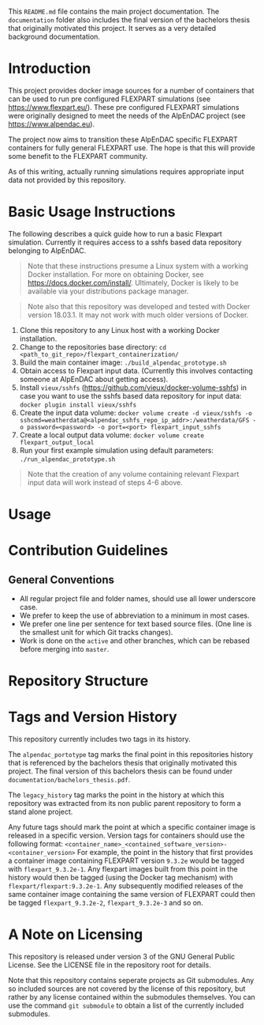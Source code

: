 This `README.md` file contains the main project documentation.
The `documentation` folder also includes the final version of the bachelors thesis that originally motivated this project. It serves as a very detailed background documentation.


# Introduction

This project provides docker image sources for a number of containers that can be used to run pre configured FLEXPART simulations (see https://www.flexpart.eu/).
These pre configured FLEXPART simulations were originally designed to meet the needs of the AlpEnDAC project (see https://www.alpendac.eu).

The project now aims to transition these AlpEnDAC specific FLEXPART containers for fully general FLEXPART use.
The hope is that this will provide some benefit to the FLEXPART community.

As of this writing, actually running simulations requires appropriate input data not provided by this repository.


# Basic Usage Instructions

The following describes a quick guide how to run a basic Flexpart simulation.
Currently it requires access to a sshfs based data repository belonging to AlpEnDAC.

> Note that these instructions presume a Linux system with a working Docker installation.
> For more on obtaining Docker, see https://docs.docker.com/install/.
> Ultimately, Docker is likely to be available via your distributions package manager.

> Note also that this repository was developed and tested with Docker version 18.03.1.
> It may not work with much older versions of Docker.

1. Clone this repository to any Linux host with a working Docker installation.
2. Change to the repositories base directory: `cd <path_to_git_repo>/flexpart_containerization/`
3. Build the main container image: `./build_alpendac_prototype.sh`
4. Obtain access to Flexpart input data. (Currently this involves contacting someone at AlpEnDAC about getting access).
5. Install `vieux/sshfs` (https://github.com/vieux/docker-volume-sshfs) in case you want to use the sshfs based data repository for input data: `docker plugin install vieux/sshfs`
6. Create the input data volume: `docker volume create -d vieux/sshfs -o sshcmd=weatherdata@<alpendac_sshfs_repo_ip_addr>:/weatherdata/GFS -o password=<password> -o port=<port> flexpart_input_sshfs`
7. Create a local output data volume: `docker volume create flexpart_output_local`
8. Run your first example simulation using default parameters: `./run_alpendac_prototype.sh`

> Note that the creation of any volume containing relevant Flexpart input data will work instead of steps 4-6 above.

# Usage
# Contribution Guidelines
## General Conventions

* All regular project file and folder names, should use all lower underscore case.
* We prefer to keep the use of abbreviation to a minimum in most cases.
* We prefer one line per sentence for text based source files.
  (One line is the smallest unit for which Git tracks changes).
* Work is done on the `active` and other branches, which can be rebased before merging into `master`.


# Repository Structure
# Tags and Version History

This repository currently includes two tags in its history.

The `alpendac_portotype` tag marks the final point in this repositories history that is referenced by the bachelors thesis that originally motivated this project.
The final version of this bachelors thesis can be found under `documentation/bachelors_thesis.pdf`.

The `legacy_history` tag marks the point in the history at which this repository was extracted from its non public parent repository to form a stand alone project.

Any future tags should mark the point at which a specific container image is released in a specific version.
Version tags for containers should use the following format: `<container_name>_<contained_software_version>-<container_version>`
For example, the point in the history that first provides a container image containing FLEXPART version `9.3.2e` would be tagged with `flexpart_9.3.2e-1`.
Any flexpart images built from this point in the history would then be tagged (using the Docker tag mechanism) with `flexpart/flexpart:9.3.2e-1`.
Any subsequently modified releases of the same container image containing the same version of FLEXPART could then be tagged `flexpart_9.3.2e-2`, `flexpart_9.3.2e-3` and so on.


# A Note on Licensing

This repository is released under version 3 of the GNU General Public License.
See the LICENSE file in the repository root for details.

Note that this repository contains seperate projects as Git submodules.
Any so included sources are not covered by the license of this repository, but rather by any license contained within the submodules themselves.
You can use the command `git submodule` to obtain a list of the currently included submodules.
